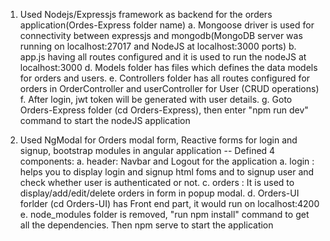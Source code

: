 1) Used Nodejs/Expressjs framework as backend for the orders application(Ordes-Express folder name) 
a. Mongoose driver is used for connectivity between expressjs and mongodb(MongoDB server was running on localhost:27017 and NodeJS at localhost:3000 ports) 
b. app.js having all routes configured and it is used to run the nodeJS at localhost:3000 
d. Models folder has files which defines the data models for orders and users. 
e. Controllers folder has all routes configured for orders in OrderController and userController for User (CRUD operations)
f. After login, jwt token will be generated with user details. 
g. Goto Orders-Express folder (cd Orders-Express), then enter "npm run dev" command to start the nodeJS application


2) Used NgModal for Orders modal form, Reactive forms for login and signup, bootstrap modules in angular application -- Defined 4 components: 
a. header: Navbar and Logout for the application
a. login : helps you to display login and signup html foms and to signup user and check whether user is authenticated or not. 
c. orders : It is used to display/add/edit/delete orders in form in popup modal. 
d. Orders-UI forlder (cd Orders-UI) has Front end part, it would run on localhost:4200
e. node_modules folder is removed, "run npm install" command to get all the dependencies. Then npm serve to start the application
